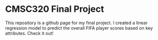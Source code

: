 # CMSC320 Final Project

This repository is a github page for my final project. I created a linear regression model to predict the overall FIFA player scores based on key attributes. Check it out!
